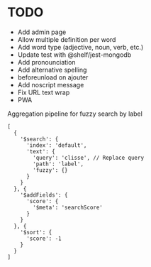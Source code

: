 # TODO

- Add admin page
- Allow multiple definition per word
- Add word type (adjective, noun, verb, etc.)
- Update test with @shelf/jest-mongodb
- Add pronounciation
- Add alternative spelling
- beforeunload on ajouter
- Add noscript message
- Fix URL text wrap
- PWA

Aggregation pipeline for fuzzy search by label

```
[
  {
    '$search': {
      'index': 'default', 
      'text': {
        'query': 'clisse', // Replace query 
        'path': 'label', 
        'fuzzy': {}
      }
    }
  }, {
    '$addFields': {
      'score': {
        '$meta': 'searchScore'
      }
    }
  }, {
    '$sort': {
      'score': -1
    }
  }
]
```
